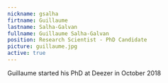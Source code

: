 ```yaml
---
nickname: gsalha
firtname: Guillaume
lastname: Salha-Galvan
fullname: Guillaume Salha-Galvan
position: Research Scientist - PhD Candidate
picture: guillaume.jpg
active: true
---
```

Guillaume started his PhD at Deezer in October 2018